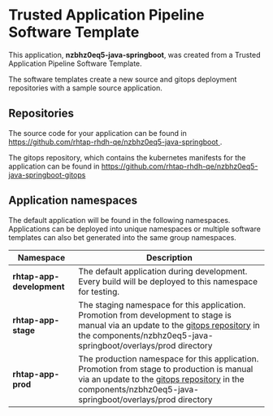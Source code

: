 # Trusted Application Pipeline Software Template

This application, **nzbhz0eq5-java-springboot**, was created from a Trusted Application Pipeline Software Template.

The software templates create a new source and gitops deployment repositories with a sample source application. 

## Repositories

The source code for your application can be found in [https://github.com/rhtap-rhdh-qe/nzbhz0eq5-java-springboot ](https://github.com/rhtap-rhdh-qe/nzbhz0eq5-java-springboot ).
 
The gitops repository, which contains the kubernetes manifests for the application can be found in 
[https://github.com/rhtap-rhdh-qe/nzbhz0eq5-java-springboot-gitops ](https://github.com/rhtap-rhdh-qe/nzbhz0eq5-java-springboot-gitops ) 

## Application namespaces 

The default application will be found in the following namespaces. Applications can be deployed into unique namespaces or multiple software templates can also bet generated into the same group namespaces.  

|  Namespace   |  Description   |  
| -------- | -------- |   
| **rhtap-app-development** | The default application during development. Every build will be deployed to this namespace for testing. | 
| **rhtap-app-stage** | The staging namespace for this application. Promotion from development to stage is manual via an update to the [gitops repository](https://github.com/rhtap-rhdh-qe/nzbhz0eq5-java-springboot-gitops ) in the components/nzbhz0eq5-java-springboot/overlays/prod directory |  
| **rhtap-app-prod** | The production namespace for this application. Promotion from stage to production is manual via an update to the [gitops repository](https://github.com/rhtap-rhdh-qe/nzbhz0eq5-java-springboot-gitops ) in the components/nzbhz0eq5-java-springboot/overlays/prod directory | 